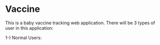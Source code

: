 # Vaccine

This is a baby vaccine tracking web application. There will be 3 types of user in this application:

1-) Normal Users: